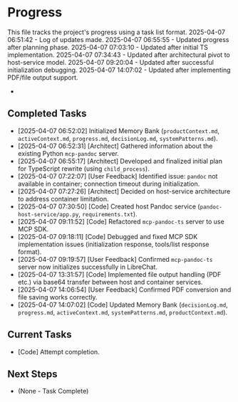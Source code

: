 # Progress

This file tracks the project's progress using a task list format.
2025-04-07 06:51:42 - Log of updates made.
2025-04-07 06:55:55 - Updated progress after planning phase.
2025-04-07 07:03:10 - Updated after initial TS implementation.
2025-04-07 07:34:43 - Updated after architectural pivot to host-service model.
2025-04-07 09:20:04 - Updated after successful initialization debugging.
2025-04-07 14:07:02 - Updated after implementing PDF/file output support.

*

## Completed Tasks

*   [2025-04-07 06:52:02] Initialized Memory Bank (`productContext.md`, `activeContext.md`, `progress.md`, `decisionLog.md`, `systemPatterns.md`).
*   [2025-04-07 06:52:31] [Architect] Gathered information about the existing Python `mcp-pandoc` server.
*   [2025-04-07 06:55:17] [Architect] Developed and finalized initial plan for TypeScript rewrite (using `child_process`).
*   [2025-04-07 07:22:07] [User Feedback] Identified issue: `pandoc` not available in container; connection timeout during initialization.
*   [2025-04-07 07:27:26] [Architect] Decided on host-service architecture to address container limitation.
*   [2025-04-07 07:30:50] [Code] Created host Pandoc service (`pandoc-host-service/app.py`, `requirements.txt`).
*   [2025-04-07 09:11:52] [Code] Refactored `mcp-pandoc-ts` server to use MCP SDK.
*   [2025-04-07 09:18:11] [Code] Debugged and fixed MCP SDK implementation issues (initialization response, tools/list response format).
*   [2025-04-07 09:19:57] [User Feedback] Confirmed `mcp-pandoc-ts` server now initializes successfully in LibreChat.
*   [2025-04-07 13:31:57] [Code] Implemented file output handling (PDF etc.) via base64 transfer between host and container services.
*   [2025-04-07 14:06:54] [User Feedback] Confirmed PDF conversion and file saving works correctly.
*   [2025-04-07 14:07:02] [Code] Updated Memory Bank (`decisionLog.md`, `progress.md`, `activeContext.md`, `systemPatterns.md`, `productContext.md`).


## Current Tasks

*   [Code] Attempt completion.

## Next Steps

*   (None - Task Complete)